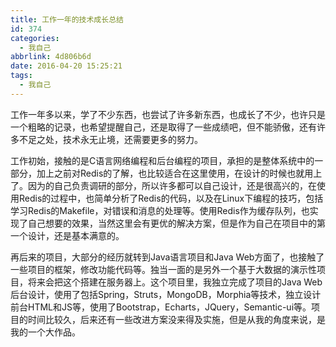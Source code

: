 ```yaml
---
title: 工作一年的技术成长总结
id: 374
categories:
  - 我自己
abbrlink: 4d806b6d
date: 2016-04-20 15:25:21
tags:
  - 我自己
---
```

工作一年多以来，学了不少东西，也尝试了许多新东西，也成长了不少，也许只是一个粗略的记录，也希望提醒自己，还是取得了一些成绩吧，但不能骄傲，还有许多不足之处，技术永无止境，还需要更多的努力。
<!--more-->

工作初始，接触的是C语言网络编程和后台编程的项目，承担的是整体系统中的一部分，加上之前对Redis的了解，也比较适合在这里使用，在设计的时候也就用上了。因为的自己负责调研的部分，所以许多都可以自己设计，还是很高兴的，在使用Redis的过程中，也简单分析了Redis的代码，以及在Linux下编程的技巧，包括学习Redis的Makefile，对错误和消息的处理等。使用Redis作为缓存队列，也实现了自己想要的效果，当然这里会有更优的解决方案，但是作为自己在项目中的第一个设计，还是基本满意的。

再后来的项目，大部分的经历就转到Java语言项目和Java Web方面了，也接触了一些项目的框架，修改功能代码等。独当一面的是另外一个基于大数据的演示性项目，将来会把这个搭建在服务器上。这个项目里，我独立完成了项目的Java Web后台设计，使用了包括Spring，Struts，MongoDB，Morphia等技术，独立设计前台HTML和JS等，使用了Bootstrap，Echarts，JQuery，Semantic-ui等。项目的时间比较久，后来还有一些改进方案没来得及实施，但是从我的角度来说，是我的一个大作品。


